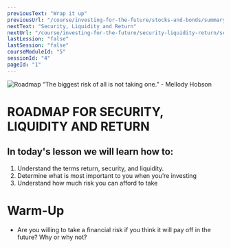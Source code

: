 ```yaml
---
previousText: "Wrap it up"
previousUrl: "/course/investing-for-the-future/stocks-and-bonds/summary"
nextText: "Security, Liquidity and Return"
nextUrl: "/course/investing-for-the-future/security-liquidity-return/security-liquidity-return"
lastLession: "false"
lastSession: "false"
courseModuleId: "5"
sessionId: "4"
pageId: "1"
---
```



![Roadmap](/assets/img/roadmap.png)
<sparkle-character-intro class="shift-up-overlap" position="right" character="yuna">
“The biggest risk of all is not taking one.” - Mellody Hobson
  </sparkle-character-intro>

# ROADMAP FOR SECURITY, LIQUIDITY AND RETURN

## In today's lesson we will learn how to:

1. Understand the terms return, security, and liquidity.
2. Determine what is most important to you when you’re investing
3. Understand how much risk you can afford to take

# Warm-Up

- Are you willing to take a financial risk if you think it will pay off in the future? Why or why not?
